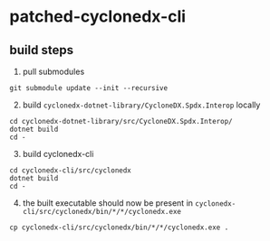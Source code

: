 # patched-cyclonedx-cli

## build steps

1. pull submodules

`git submodule update --init --recursive`

2. build `cyclonedx-dotnet-library/CycloneDX.Spdx.Interop` locally

```
cd cyclonedx-dotnet-library/src/CycloneDX.Spdx.Interop/
dotnet build
cd -
```

3. build cyclonedx-cli

```
cd cyclonedx-cli/src/cyclonedx
dotnet build
cd -
```

4. the built executable should now be present in `cyclonedx-cli/src/cyclonedx/bin/*/*/cyclonedx.exe`

```
cp cyclonedx-cli/src/cyclonedx/bin/*/*/cyclonedx.exe .
```
